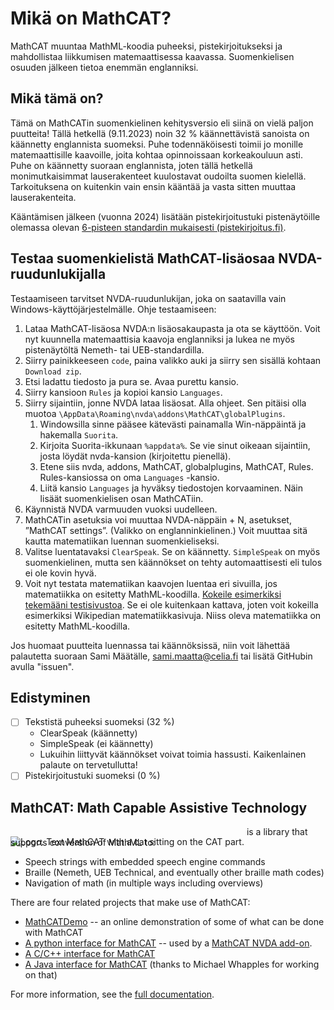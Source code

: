 <div lang="fi">

# Mikä on <span lang="en">MathCAT</span>?

<span lang="en">MathCAT</span> muuntaa MathML-koodia puheeksi, pistekirjoitukseksi ja mahdollistaa liikkumisen matemaattisessa kaavassa. Suomenkielisen osuuden jälkeen tietoa enemmän englanniksi.

## Mikä tämä on?

Tämä on MathCATin suomenkielinen kehitysversio eli siinä on vielä paljon puutteita! Tällä hetkellä (9.11.2023) noin 32 % käännettävistä sanoista on käännetty englannista suomeksi. Puhe todennäköisesti toimii jo monille matemaattisille kaavoille, joita kohtaa opinnoissaan korkeakouluun asti. Puhe on käännetty suoraan englannista, joten tällä hetkellä monimutkaisimmat lauserakenteet kuulostavat oudoilta suomen kielellä. Tarkoituksena on kuitenkin vain ensin kääntää ja vasta sitten muuttaa lauserakenteita.

Kääntämisen jälkeen (vuonna 2024) lisätään pistekirjoitustuki pistenäytöille olemassa olevan [6-pisteen standardin mukaisesti (pistekirjoitus.fi)](https://www.pistekirjoitus.fi/julkaisut/matematiikka-ja-tietotekniikka/).

## Testaa suomenkielistä MathCAT-lisäosaa NVDA-ruudunlukijalla

Testaamiseen tarvitset NVDA-ruudunlukijan, joka on saatavilla vain Windows-käyttöjärjestelmälle. Ohje testaamiseen:

1. Lataa MathCAT-lisäosa NVDA:n lisäosakaupasta ja ota se käyttöön. Voit nyt kuunnella matemaattisia kaavoja englanniksi ja lukea ne myös pistenäytöltä Nemeth- tai UEB-standardilla.
2. Siirry painikkeeseen <code lang="en">code</code>, paina valikko auki ja siirry sen sisällä kohtaan <code lang="en">Download zip</code>.
3. Etsi ladattu tiedosto ja pura se. Avaa purettu kansio.
4. Siirry kansioon <code lang="en">Rules</code> ja kopioi kansio <code lang="en">Languages</code>.
5. Siirry sijaintiin, jonne NVDA lataa lisäosat. Alla ohjeet. Sen pitäisi olla muotoa <code>\AppData\Roaming\nvda\addons\MathCAT\globalPlugins</code>.
   1. Windowsilla sinne pääsee kätevästi painamalla Win-näppäintä ja hakemalla <code>Suorita</code>.
   2. Kirjoita Suorita-ikkunaan <code>%appdata%</code>. Se vie sinut oikeaan sijaintiin, josta löydät nvda-kansion (kirjoitettu pienellä).
   3. Etene siis nvda, addons, MathCAT, globalplugins, MathCAT, Rules. Rules-kansiossa on oma <code>Languages</code> -kansio.
   4. Liitä kansio <code>Languages</code> ja hyväksy tiedostojen korvaaminen. Näin lisäät suomenkielisen osan MathCATiin.
6. Käynnistä NVDA varmuuden vuoksi uudelleen.
7. MathCATin asetuksia voi muuttaa NVDA-näppäin + N, asetukset, ”MathCAT settings”. (Valikko on englanninkielinen.) Voit muuttaa sitä kautta matematiikan luennan suomenkieliseksi.
8. Valitse luentatavaksi <code>ClearSpeak</code>. Se on käännetty. <code>SimpleSpeak</code> on myös suomenkielinen, mutta sen käännökset on tehty automaattisesti eli tulos ei ole kovin hyvä.
9. Voit nyt testata matematiikan kaavojen luentaa eri sivuilla, jos matematiikka on esitetty MathML-koodilla. [Kokeile esimerkiksi tekemääni testisivustoa](https://samimaattacelia.github.io/math-fi.html). Se ei ole kuitenkaan kattava, joten voit kokeilla esimerkiksi Wikipedian matematiikkasivuja. Niiss oleva matematiikka on esitetty MathML-koodilla.

Jos huomaat puutteita luennassa tai käännöksissä, niin voit lähettää palautetta suoraan Sami Määtälle, [sami.maatta@celia.fi](mailto:sami.maatta@celia.fi) tai lisätä GitHubin avulla "issuen".

</div>

## Edistyminen

- [ ] Tekstistä puheeksi suomeksi (32 %)
  - ClearSpeak (käännetty)
  - SimpleSpeak (ei käännetty)
  - Lukuihin liittyvät käännökset voivat toimia hassusti. Kaikenlainen palaute on tervetullutta!
- [ ] Pistekirjoitustuki suomeksi (0 %)

## MathCAT: Math Capable Assistive Technology

<img alt="Logo. Text MathCAT with a cat sitting on the CAT part." src="logo.png" style="position: relative; top: 16px; z-index: -1;">
is a library that supports conversion of MathML to:

- Speech strings with embedded speech engine commands
- Braille (Nemeth, UEB Technical, and eventually other braille math codes)
- Navigation of math (in multiple ways including overviews)

There are four related projects that make use of MathCAT:

- [MathCATDemo](https://nsoiffer.github.io/MathCATDemo/) -- an online demonstration of some of what can be done with MathCAT
- [A python interface for MathCAT](https://github.com/NSoiffer/MathCATForPython) -- used by a [MathCAT NVDA add-on](https://addons.nvda-project.org/addons/MathCAT.en.html).
- [A C/C++ interface for MathCAT](https://github.com/NSoiffer/MathCATForC)
- [A Java interface for MathCAT](https://github.com/mwhapples/MathCAT4J) (thanks to Michael Whapples for working on that)

For more information, see the [full documentation](https://nsoiffer.github.io/MathCAT/).
